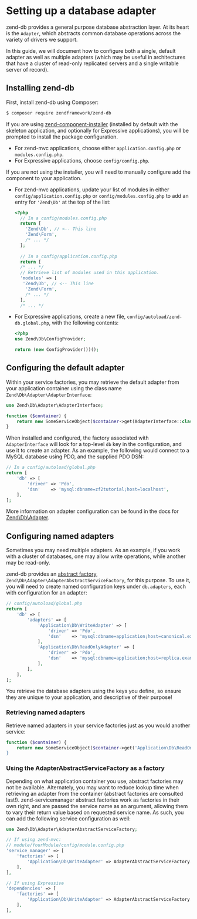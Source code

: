 # Setting up a database adapter

zend-db provides a general purpose database abstraction layer. At its heart is
the `Adapter`, which abstracts common database operations across the variety of
drivers we support.

In this guide, we will document how to configure both a single, default adapter
as well as multiple adapters (which may be useful in architectures that have a
cluster of read-only replicated servers and a single writable server of record).

## Installing zend-db

First, install zend-db using Composer:

```bash
$ composer require zendframework/zend-db
```

If you are using [zend-component-installer](https://zendframework.github.io/zend-component-installer/)
(installed by default with the skeleton application, and optionally for
Expressive applications), you will be prompted to install the package
configuration.

- For zend-mvc applications, choose either `application.config.php` or
  `modules.config.php`.
- For Expressive applications, choose `config/config.php`.

If you are not using the installer, you will need to manually configure add the
component to your application.

- For zend-mvc applications, update your list of modules in either
  `config/application.config.php` or `config/modules.config.php` to add an
  entry for `'Zend\Db'` at the top of the list:
  ```php
  <?php
    // In a config/modules.config.php
    return [
      'Zend\Db', // <-- This line
      'Zend\Form', 
      /* ... */
    ];
    
    // In a config/application.config.php
    return [
    /* ... */
    // Retrieve list of modules used in this application.
    'modules' => [
     'Zend\Db', // <-- This line
      'Zend\Form', 
      /* ... */
    ],
    /* ... */
  ```


- For Expressive applications, create a new file,
  `config/autoload/zend-db.global.php`, with the following contents:

  ```php
  <?php
  use Zend\Db\ConfigProvider;

  return (new ConfigProvider())();
  ```

## Configuring the default adapter

Within your service factories, you may retrieve the default adapter from your application container using the
class name `Zend\Db\Adapter\AdapterInterface`:

```php
use Zend\Db\Adapter\AdapterInterface;

function ($container) {
    return new SomeServiceObject($container->get(AdapterInterface::class));
}
```

When installed and configured, the factory associated with `AdapterInterface`
will look for a top-level `db` key in the configuration, and use it to create an
adapter. As an example, the following would connect to a MySQL database using
PDO, and the supplied PDO DSN:

```php
// In a config/autoload/global.php
return [
    'db' => [
        'driver' => 'Pdo',
        'dsn'    => 'mysql:dbname=zf2tutorial;host=localhost',
    ],
];
```

More information on adapter configuration can be found in the docs for
[Zend\\Db\\Adapter](http://zendframework.github.io/zend-db/adapter/#creating-an-adapter-using-dependency-injection).

## Configuring named adapters

Sometimes you may need multiple adapters. As an example, if you work with a
cluster of databases, one may allow write operations, while another may be
read-only.

zend-db provides an [abstract factory](https://zendframework.github.io/zend-servicemanager/configuring-the-service-manager/#abstract-factories),
`Zend\Db\Adapter\AdapterAbstractServiceFactory`, for this purpose. To use it,
you will need to create named configuration keys under `db.adapters`, each with
configuration for an adapter:

```php
// config/autoload/global.php
return [
    'db' => [
        'adapters' => [
            'Application\Db\WriteAdapter' => [
                'driver' => 'Pdo',
                'dsn'    => 'mysql:dbname=application;host=canonical.example.com',
            ],
            'Application\Db\ReadOnlyAdapter' => [
                'driver' => 'Pdo',
                'dsn'    => 'mysql:dbname=application;host=replica.example.com',
            ],
        ],
    ],
];
```

You retrieve the database adapters using the keys you define, so ensure they are
unique to your application, and descriptive of their purpose!

### Retrieving named adapters

Retrieve named adapters in your service factories just as you would another
service:

```php
function ($container) {
    return new SomeServiceObject($container->get('Application\Db\ReadOnlyAdapter));
}
```

### Using the AdapterAbstractServiceFactory as a factory

Depending on what application container you use, abstract factories may not be
available. Alternately, you may want to reduce lookup time when retrieving an
adapter from the container (abstract factories are consulted last!).
zend-servicemanager abstract factories work as factories in their own right, and
are passed the service name as an argument, allowing them to vary their return
value based on requested service name. As such, you can add the following
service configuration as well:

```php
use Zend\Db\Adapter\AdapterAbstractServiceFactory;

// If using zend-mvc:
// module/YourModule/config/module.config.php
'service_manager' => [
    'factories' => [
        'Application\Db\WriteAdapter' => AdapterAbstractServiceFactory::class,
    ],
],

// If using Expressive
'dependencies' => [
    'factories' => [
        'Application\Db\WriteAdapter' => AdapterAbstractServiceFactory::class,
    ],
],
```
